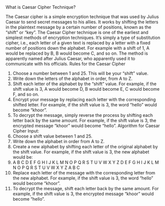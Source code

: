 What is Caesar Cipher Technique?

The Caesar cipher is a simple encryption technique that was used by Julius Caesar to send secret messages to his allies. It works by shifting the letters in the plaintext message by a certain number of positions, known as the “shift” or “key”. The Caesar Cipher technique is one of the earliest and simplest methods of encryption techniques.
It’s simply a type of substitution cipher, i.e., each letter of a given text is replaced by a letter with a fixed number of positions down the alphabet. For example with a shift of 1, A would be replaced by B, B would become C, and so on. The method is apparently named after Julius Caesar, who apparently used it to communicate with his officials.
Rules for the Caesar Cipher
1.	Choose a number between 1 and 25. This will be your “shift” value.
2.	Write down the letters of the alphabet in order, from A to Z.
3.	Shift each letter of the alphabet by the “shift” value. For example, if the shift value is 3, A would become D, B would become E, C would become F, and so on.
4.	Encrypt your message by replacing each letter with the corresponding shifted letter. For example, if the shift value is 3, the word “hello” would become “khoor”.
5.	To decrypt the message, simply reverse the process by shifting each letter back by the same amount. For example, if the shift value is 3, the encrypted message “khoor” would become “hello”.
Algorithm for Caesar Cipher
Input: 
1.	Choose a shift value between 1 and 25.
2.	Write down the alphabet in order from A to Z.
3.	Create a new alphabet by shifting each letter of the original alphabet by the shift value. For example, if the shift value is 3, the new alphabet would be:
4.	A B C D E F G H I J K L M N O P Q R S T U V W X Y Z
D E F G H I J K L M N O P Q R S T U V W X Y Z A B C
5.	Replace each letter of the message with the corresponding letter from the new alphabet. For example, if the shift value is 3, the word “hello” would become “khoor”.
6.	To decrypt the message, shift each letter back by the same amount. For example, if the shift value is 3, the encrypted message “khoor” would become “hello”.

